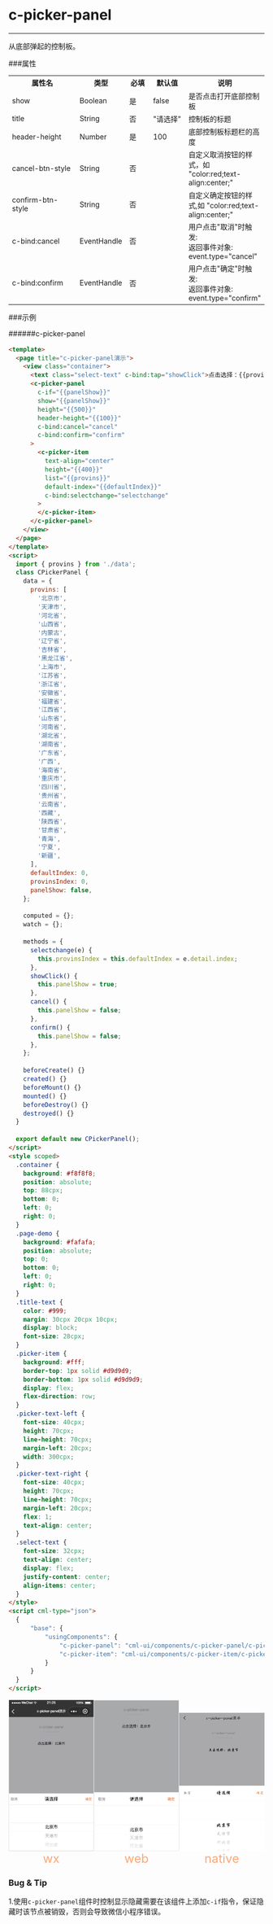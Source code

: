# c-picker-panel

---

从底部弹起的控制板。

###属性

<table>
  <tr>
    <th width="170px">属性名</th>
    <th>类型</th>
    <th width="60px">必填</th>
    <th width="90px">默认值</th>
    <th>说明</th>
  </tr>
  <tr>
    <td>show</td>
    <td>Boolean</td>
    <td>是</td>
    <td>false</td>
    <td>是否点击打开底部控制板</td>
  </tr>
  <tr>
    <td>title</td>
    <td>String</td>
    <td>否</td>
    <td>"请选择"</td>
    <td>控制板的标题</td>
  </tr>
  <tr>
    <td>header-height</td>
    <td>Number</td>
    <td>是</td>
    <td>100</td>
    <td>底部控制板标题栏的高度</td>
  </tr>
  <tr>
    <td>cancel-btn-style</td>
    <td>String</td>
    <td>否</td>
    <td></td>
    <td>自定义取消按钮的样式，如 "color:red;text-align:center;"</td>
  </tr>
  <tr>
    <td>confirm-btn-style</td>
    <td>String</td>
    <td>否</td>
    <td></td>
    <td>自定义确定按钮的样式,如 "color:red;text-align:center;"</td>
  </tr>
  <tr>
    <td>c-bind:cancel</td>
    <td>EventHandle</td>
    <td>否</td>
    <td></td>
    <td>用户点击"取消"时触发:<br/>返回事件对象:<br/>event.type="cancel"</td>
  </tr>
  <tr>
    <td>c-bind:confirm</td>
    <td>EventHandle</td>
    <td>否</td>
    <td></td>
    <td>用户点击"确定"时触发:<br/>返回事件对象:<br/>event.type="confirm"</td>
  </tr>
</table>

###示例

######c-picker-panel

```html
<template>
  <page title="c-picker-panel演示">
    <view class="container">
      <text class="select-text" c-bind:tap="showClick">点击选择：{{provins[provinsIndex]}}</text>
      <c-picker-panel
        c-if="{{panelShow}}"
        show="{{panelShow}}"
        height="{{500}}"
        header-height="{{100}}"
        c-bind:cancel="cancel"
        c-bind:confirm="confirm"
      >
        <c-picker-item
          text-align="center"
          height="{{400}}"
          list="{{provins}}"
          default-index="{{defaultIndex}}"
          c-bind:selectchange="selectchange"
        >
        </c-picker-item>
      </c-picker-panel>
    </view>
  </page>
</template>
<script>
  import { provins } from './data';
  class CPickerPanel {
    data = {
      provins: [
        '北京市',
        '天津市',
        '河北省',
        '山西省',
        '内蒙古',
        '辽宁省',
        '吉林省',
        '黑龙江省',
        '上海市',
        '江苏省',
        '浙江省',
        '安徽省',
        '福建省',
        '江西省',
        '山东省',
        '河南省',
        '湖北省',
        '湖南省',
        '广东省',
        '广西',
        '海南省',
        '重庆市',
        '四川省',
        '贵州省',
        '云南省',
        '西藏',
        '陕西省',
        '甘肃省',
        '青海',
        '宁夏',
        '新疆',
      ],
      defaultIndex: 0,
      provinsIndex: 0,
      panelShow: false,
    };

    computed = {};
    watch = {};

    methods = {
      selectchange(e) {
        this.provinsIndex = this.defaultIndex = e.detail.index;
      },
      showClick() {
        this.panelShow = true;
      },
      cancel() {
        this.panelShow = false;
      },
      confirm() {
        this.panelShow = false;
      },
    };

    beforeCreate() {}
    created() {}
    beforeMount() {}
    mounted() {}
    beforeDestroy() {}
    destroyed() {}
  }

  export default new CPickerPanel();
</script>
<style scoped>
  .container {
    background: #f8f8f8;
    position: absolute;
    top: 88cpx;
    bottom: 0;
    left: 0;
    right: 0;
  }
  .page-demo {
    background: #fafafa;
    position: absolute;
    top: 0;
    bottom: 0;
    left: 0;
    right: 0;
  }
  .title-text {
    color: #999;
    margin: 30cpx 20cpx 10cpx;
    display: block;
    font-size: 28cpx;
  }
  .picker-item {
    background: #fff;
    border-top: 1px solid #d9d9d9;
    border-bottom: 1px solid #d9d9d9;
    display: flex;
    flex-direction: row;
  }
  .picker-text-left {
    font-size: 40cpx;
    height: 70cpx;
    line-height: 70cpx;
    margin-left: 20cpx;
    width: 300cpx;
  }
  .picker-text-right {
    font-size: 40cpx;
    height: 70cpx;
    line-height: 70cpx;
    margin-left: 20cpx;
    flex: 1;
    text-align: center;
  }
  .select-text {
    font-size: 32cpx;
    text-align: center;
    display: flex;
    justify-content: center;
    align-items: center;
  }
</style>
<script cml-type="json">
  {
      "base": {
          "usingComponents": {
              "c-picker-panel": "cml-ui/components/c-picker-panel/c-picker-panel",
              "c-picker-item": "cml-ui/components/c-picker-item/c-picker-item"
          }
      }
  }
</script>
```

<div style="display: flex;flex-direction: row;justify-content: space-around; align-items: flex-end;">
  <div style="display: flex;flex-direction: column;align-items: center;">
    <img src="../../../assets/picker_panel.png" width="200px" height="100%" />
    <text style="color: #fda775;font-size: 24px;">wx</text>
  </div>
  <div style="display: flex;flex-direction: column;align-items: center;">
    <img src="../../../assets/picker_panel_web.png" width="200px" height="100%"/>
    <text style="color: #fda775;font-size: 24px;">web</text>
  </div>
  <div style="display: flex;flex-direction: column;align-items: center;">
    <img src="../../../assets/picker_panel_weex.jpeg" width="200px" height="100%"/>
    <text style="color: #fda775;font-size: 24px;">native</text>
  </div>
</div>

### Bug & Tip

1.使用`c-picker-panel`组件时控制显示隐藏需要在该组件上添加`c-if`指令，保证隐藏时该节点被销毁，否则会导致微信小程序错误。
